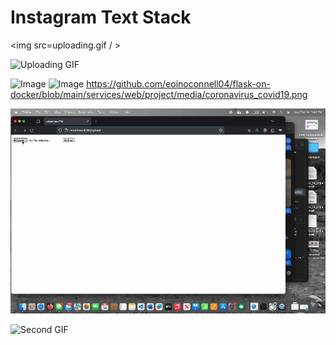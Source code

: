 # Instagram Text Stack

<img src=uploading.gif / >

![Uploading GIF](https://github.com/eoinoconnell04/flask-on-docker/blob/main/uploading.gif)

![Image](services/web/project/media/coronavirus_covid19.png)
![Image](https://github.com/eoinoconnell04/flask-on-docker/blob/main/services/web/project/media/coronavirus_covid19.png)
https://github.com/eoinoconnell04/flask-on-docker/blob/main/services/web/project/media/coronavirus_covid19.png

<img src=uploading_image.gif />

![Second GIF](https://github.com/eoinoconnell04/flask-on-docker/blob/main/uploading_image.gif)
